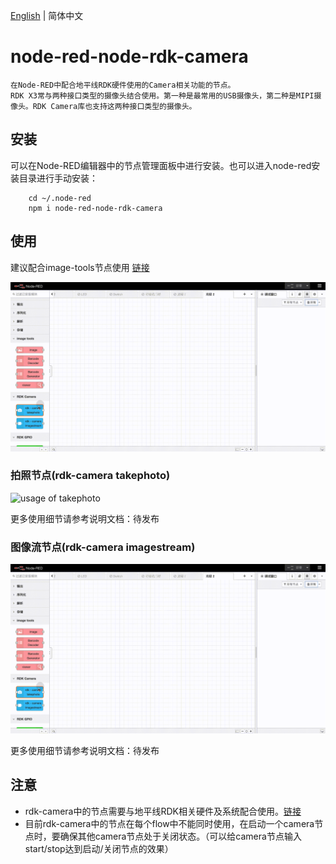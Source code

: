 [English](./README.md) | 简体中文

# node-red-node-rdk-camera
    在Node-RED中配合地平线RDK硬件使用的Camera相关功能的节点。
    RDK X3常与两种接口类型的摄像头结合使用。第一种是最常用的USB摄像头，第二种是MIPI摄像头。RDK Camera库也支持这两种接口类型的摄像头。


## 安装
可以在Node-RED编辑器中的节点管理面板中进行安装。也可以进入node-red安装目录进行手动安装：
```
    cd ~/.node-red
    npm i node-red-node-rdk-camera
```
## 使用
建议配合image-tools节点使用 [链接](https://flows.nodered.org/node/node-red-contrib-image-tools)

![usage of rdkcamera](./images/rdkcamera_imagestream.gif)

### 拍照节点(rdk-camera takephoto)
![usage of takephoto](./images/rdkcamera_takephoto.gif)

更多使用细节请参考说明文档：待发布

### 图像流节点(rdk-camera imagestream)
![usage of imagestream](./images/rdkcamera_imagestream.gif)

更多使用细节请参考说明文档：待发布

## 注意
+ rdk-camera中的节点需要与地平线RDK相关硬件及系统配合使用。[链接](https://developer.horizon.cc/)
+ 目前rdk-camera中的节点在每个flow中不能同时使用，在启动一个camera节点时，要确保其他camera节点处于关闭状态。（可以给camera节点输入start/stop达到启动/关闭节点的效果）

